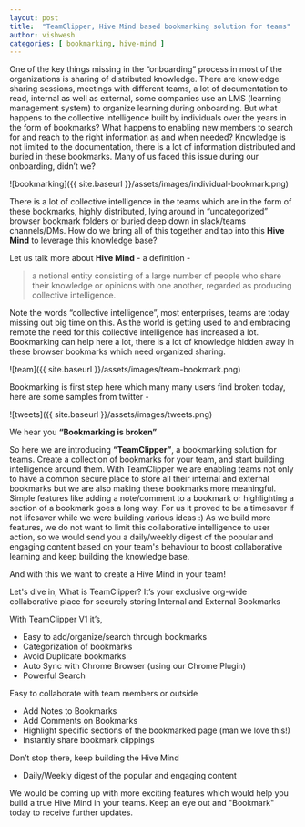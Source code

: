 ```yaml
---
layout: post
title:  "TeamClipper, Hive Mind based bookmarking solution for teams"
author: vishwesh
categories: [ bookmarking, hive-mind ]
---
```

One of the key things missing in the “onboarding” process in most of the organizations is sharing of distributed knowledge. There are knowledge sharing sessions, meetings with different teams, a lot of documentation to read, internal as well as external, some companies use an LMS (learning management system) to organize learning during onboarding. But what happens to the collective intelligence built by individuals over the years in the form of bookmarks? What happens to enabling new members to search for and reach to the right information as and when needed? Knowledge is not limited to the documentation, there is a lot of information distributed and buried in these bookmarks. Many of us faced this issue during our onboarding, didn’t we?  

![bookmarking]({{ site.baseurl }}/assets/images/individual-bookmark.png)

There is a lot of collective intelligence in the teams which are in the form of these bookmarks, highly distributed, lying around in “uncategorized” browser bookmark folders or buried deep down in slack/teams channels/DMs. How do we bring all of this together and tap into this **Hive Mind** to leverage this knowledge base? 

Let us talk more about **Hive Mind** - a definition - 
>a notional entity consisting of a large number of people who share their knowledge or opinions with one another, regarded as producing collective intelligence.

Note the words “collective intelligence”, most enterprises, teams are today missing out big time on this. As the world is getting used to and embracing remote the need for this collective intelligence has increased a lot. Bookmarking can help here a lot, there is a lot of knowledge hidden away in these browser bookmarks which need organized sharing. 

![team]({{ site.baseurl }}/assets/images/team-bookmark.png)

Bookmarking is first step here which many many users find broken today, here are some samples from twitter - 

![tweets]({{ site.baseurl }}/assets/images/tweets.png)

We hear you **“Bookmarking is broken”** 

So here we are introducing **“TeamClipper”**, a bookmarking solution for teams. Create a collection of bookmarks for your team, and start building intelligence around them. With TeamClipper we are enabling teams not only to have a common secure place to store all their internal and external bookmarks but we are also making these bookmarks more meaningful. Simple features like adding a note/comment to a bookmark or highlighting a section of a bookmark goes a long way. For us it proved to be a timesaver if not lifesaver while we were building various ideas :) As we build more features, we do not want to limit this collaborative intelligence to user action, so we would send you a daily/weekly digest of the popular and engaging content based on your team's behaviour to boost collaborative learning and keep building the knowledge base.

And with this we want to create a Hive Mind in your team!

Let's dive in, 
What is TeamClipper? 
It’s your exclusive org-wide collaborative place for securely storing Internal and External Bookmarks

With TeamClipper V1 it’s, 
+ Easy to add/organize/search through bookmarks
+ Categorization of bookmarks
+ Avoid Duplicate bookmarks
+ Auto Sync with Chrome Browser (using our Chrome Plugin)
+ Powerful Search

Easy to collaborate with team members or outside
+ Add Notes to Bookmarks
+ Add Comments on Bookmarks
+ Highlight specific sections of the bookmarked page (man we love this!)
+ Instantly share bookmark clippings

Don’t stop there, keep building the Hive Mind  
+ Daily/Weekly digest of the popular and engaging content

We would be coming up with more exciting features which would help you build a true Hive Mind in your teams. Keep an eye out and "Bookmark" today to receive further updates.
